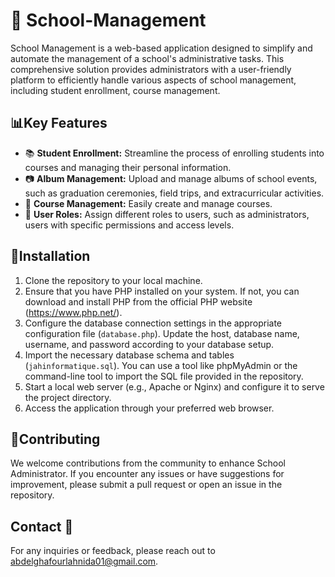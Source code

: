 # 🏫 School-Management

School Management is a web-based application designed to simplify and automate the management of a school's administrative tasks. This comprehensive solution provides administrators with a user-friendly platform to efficiently handle various aspects of school management, including student enrollment, course management.

## 📊Key Features

- 📚 **Student Enrollment:** Streamline the process of enrolling students into courses and managing their personal information.
- 📷 **Album Management:** Upload and manage albums of school events, such as graduation ceremonies, field trips, and extracurricular activities.
- 📝 **Course Management:** Easily create and manage courses.
- 👥 **User Roles:** Assign different roles to users, such as administrators, users with specific permissions and access levels.

## 🚀Installation

1. Clone the repository to your local machine.
2. Ensure that you have PHP installed on your system. If not, you can download and install PHP from the official PHP website (https://www.php.net/).
3. Configure the database connection settings in the appropriate configuration file (`database.php`). Update the host, database name, username, and password according to your database setup.
4. Import the necessary database schema and tables (`jahinformatique.sql`). You can use a tool like phpMyAdmin or the command-line tool to import the SQL file provided in the repository.
5. Start a local web server (e.g., Apache or Nginx) and configure it to serve the project directory.
6. Access the application through your preferred web browser.

## 🤝Contributing

We welcome contributions from the community to enhance School Administrator. If you encounter any issues or have suggestions for improvement, please submit a pull request or open an issue in the repository.

## Contact 📧

For any inquiries or feedback, please reach out to abdelghafourlahnida01@gmail.com.
